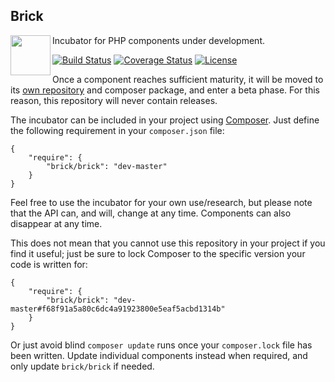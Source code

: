 ## Brick

<img src="https://raw.githubusercontent.com/brick/brick/master/logo.png" alt="" align="left" height="64">

Incubator for PHP components under development.

[![Build Status](https://travis-ci.org/brick/brick.svg?branch=master)](https://travis-ci.org/brick/brick)
[![Coverage Status](https://coveralls.io/repos/brick/brick/badge.svg?branch=master)](https://coveralls.io/r/brick/brick)
[![License](https://img.shields.io/badge/license-MIT-blue.svg)](http://opensource.org/licenses/MIT)

Once a component reaches sufficient maturity, it will be moved to its [own repository](https://github.com/brick)
and composer package, and enter a beta phase. For this reason, this repository will never contain releases.

The incubator can be included in your project using [Composer](https://getcomposer.org/).
Just define the following requirement in your `composer.json` file:

    {
        "require": {
            "brick/brick": "dev-master"
        }
    }

Feel free to use the incubator for your own use/research, but please note that the API can, and will,
change at any time. Components can also disappear at any time.

This does not mean that you cannot use this repository in your project if you find it useful;
just be sure to lock Composer to the specific version your code is written for:

    {
        "require": {
            "brick/brick": "dev-master#f68f91a5a80c6dc4a91923800e5eaf5acbd1314b"
        }
    }

Or just avoid blind `composer update` runs once your `composer.lock` file has been written.
Update individual components instead when required, and only update `brick/brick` if needed.
